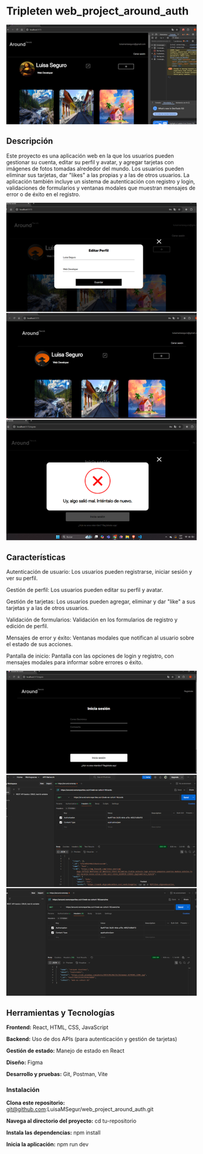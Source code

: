 # Tripleten web_project_around_auth

![alt text](<src/images/Captura de pantalla 2025-02-17 123533.png>)

## Descripción

Este proyecto es una aplicación web en la que los usuarios pueden gestionar su cuenta, editar su perfil y avatar, y agregar tarjetas con imágenes de fotos tomadas alrededor del mundo. Los usuarios pueden eliminar sus tarjetas, dar "likes" a las propias y a las de otros usuarios. La aplicación también incluye un sistema de autenticación con registro y login, validaciones de formularios y ventanas modales que muestran mensajes de error o de éxito en el registro.

![alt text](<src/images/Captura de pantalla 2025-02-17 123348.png>)
![alt text](<src/images/Captura de pantalla 2025-02-17 123334.png>)
![alt text](<src/images/Captura de pantalla 2025-02-17 123316.png>)

## Características

Autenticación de usuario: Los usuarios pueden registrarse, iniciar sesión y ver su perfil.

Gestión de perfil: Los usuarios pueden editar su perfil y avatar.

Gestión de tarjetas: Los usuarios pueden agregar, eliminar y dar "like" a sus tarjetas y a las de otros usuarios.

Validación de formularios: Validación en los formularios de registro y edición de perfil.

Mensajes de error y éxito: Ventanas modales que notifican al usuario sobre el estado de sus acciones.

Pantalla de inicio: Pantalla con las opciones de login y registro, con mensajes modales para informar sobre errores o éxito.


![alt text](<src/images/Captura de pantalla 2025-02-17 123248.png>)
![alt text](<src/images/Captura de pantalla 2025-02-12 020402.png>)
![alt text](<src/images/Captura de pantalla 2025-02-12 014125.png>)

## Herramientas y Tecnologías

**Frontend:** React, HTML, CSS, JavaScript

**Backend:** Uso de dos APIs (para autenticación y gestión de tarjetas)

**Gestión de estado:** Manejo de estado en React

**Diseño:** Figma

**Desarrollo y pruebas:** Git, Postman, Vite

### Instalación

**Clona este repositorio:** git@github.com:LuisaMSegur/web_project_around_auth.git

**Navega al directorio del proyecto:** cd tu-repositorio

**Instala las dependencias:** npm install

**Inicia la aplicación:** npm run dev

